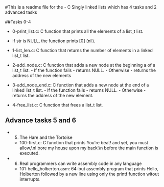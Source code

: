 #This is a readme file for the - C Singly linked lists which has 4 tasks and 2 advanced tasks

##Tasks 0-4
* 0-print_list.c: C function that prints all the elements of a list_t list.
- If str is NULL, the function prints [0] (nil).

* 1-list_len.c: C function that returns the number of elements in a linked list_t list.

* 2-add_node.c: C function that adds a new node at the beginning a of a list_t list.
        - If the function fails - returns NULL.
        - Otherwise - returns the address of the new elements

* 3-add_node_end.c: C function that adds a new node at the end of a linked list_t list.
        - If the function fails - returns NULL.
        - Otherwise - returns the address of the new element.

* 4-free_list.c: C function that frees a list_t list.

## Advance tasks 5 and 6
* 5. The Hare and the Tortoise
    * 100-first.c: C function that prints You're beat! and yet, you must allow,\nI bore my house upon my back!\n before the main function is executed.
* 6. Real programmers can write assembly code in any language
    * 101-hello_holberton.asm: 64-but assembly program that prints Hello, Holberton followed by a new line using only the printf function witout interrupts.

